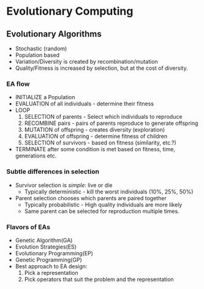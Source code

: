 # Evolutionary Computing

## Evolutionary Algorithms
 * Stochastic (random)
 * Population based
 * Variation/Diversity is created by recombination/mutation
 * Quality/Fitness is increased by selection, but at the cost of diversity.

### EA flow
 * INITIALIZE a Population
 * EVALUATION of all individuals - determine their fitness
 * LOOP
    1. SELECTION of parents - Select which individuals to reproduce
    2. RECOMBINE pairs - pairs of parents reproduce to generate offspring
    3. MUTATION of offspring - creates diversity (exploration)
    4. EVALUATION of offspring - determine fitness of children
    5. SELECTION of survivors - based on fitness (similarity, etc.?)
 * TERMINATE after some condition is met based on fitness, time, generations etc.

### Subtle differences in selection
 * Survivor selection is *simple*: live or die
    * Typically deterministic - kill the worst individuals (10%, 25%, 50%)
 * Parent selection chooses which parents are paired together
    * Typically probabilistic - High quality individuals are more likely
    * Same parent can be selected for reproduction multiple times.

### Flavors of EAs
 * Genetic Algorithm(GA)
 * Evolution Strategies(ES)
 * Evolutionary Programming(EP)
 * Genetic Programming(GP)
 * Best approach to EA design:
    1. Pick a representation
    2. Pick operators that suit the problem and the representation
